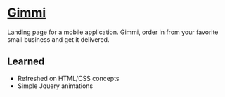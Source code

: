 # [Gimmi](https://webpages.uncc.edu/fhenriqu/gimmi/index.html "Gimmi website link") #
Landing page for a mobile application. Gimmi, order in from your favorite small business and get it delivered.
## Learned ##
* Refreshed on HTML/CSS concepts
* Simple Jquery animations

